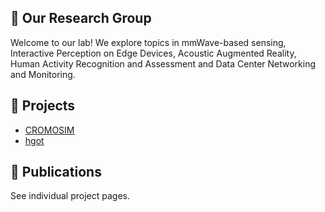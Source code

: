 ## 🧪 Our Research Group

Welcome to our lab! We explore topics in mmWave-based sensing, Interactive Perception on Edge Devices, Acoustic Augmented Reality, Human Activity Recognition and Assessment and Data Center Networking and Monitoring.

## 🔬 Projects

- [CROMOSIM](https://github.com/wisermaclab/CROMOSIM)
- [hgot](https://github.com/wisermaclab/hgot)

## 📄 Publications

See individual project pages.
